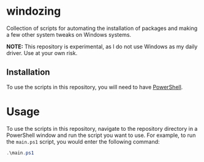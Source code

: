 # windozing

Collection of scripts for automating the installation of packages 
and making a few other system tweaks on Windows systems.

**NOTE:** This repository is experimental, as I do not use Windows as my daily
driver. Use at your own risk.

## Installation

To use the scripts in this repository, you will need to have
[PowerShell](https://docs.microsoft.com/en-us/powershell/).

# Usage
To use the scripts in this repository, navigate to the repository
directory in a PowerShell window and run the script you want to use.
For example, to run the `main.ps1` script, you would enter
the following command:

```powershell
.\main.ps1
```
